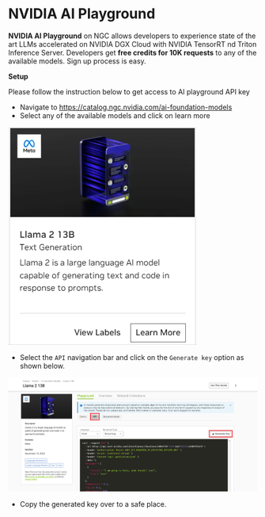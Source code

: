 # NVIDIA AI Playground

**NVIDIA AI Playground** on NGC allows developers to experience state of the art LLMs accelerated on NVIDIA DGX Cloud with NVIDIA TensorRT nd Triton Inference Server. Developers get **free credits for 10K requests** to any of the available models. Sign up process is easy.

**Setup**

Please follow the instruction below to get access to AI playground API key

* Navigate to https://catalog.ngc.nvidia.com/ai-foundation-models
* Select any of the available models and click on learn more

![Diagram](./images/image5.png)

* Select the ```API``` navigation bar and click on the ```Generate key``` option as shown below.

![Diagram](./images/image6.png)

* Copy the generated key over to a safe place.